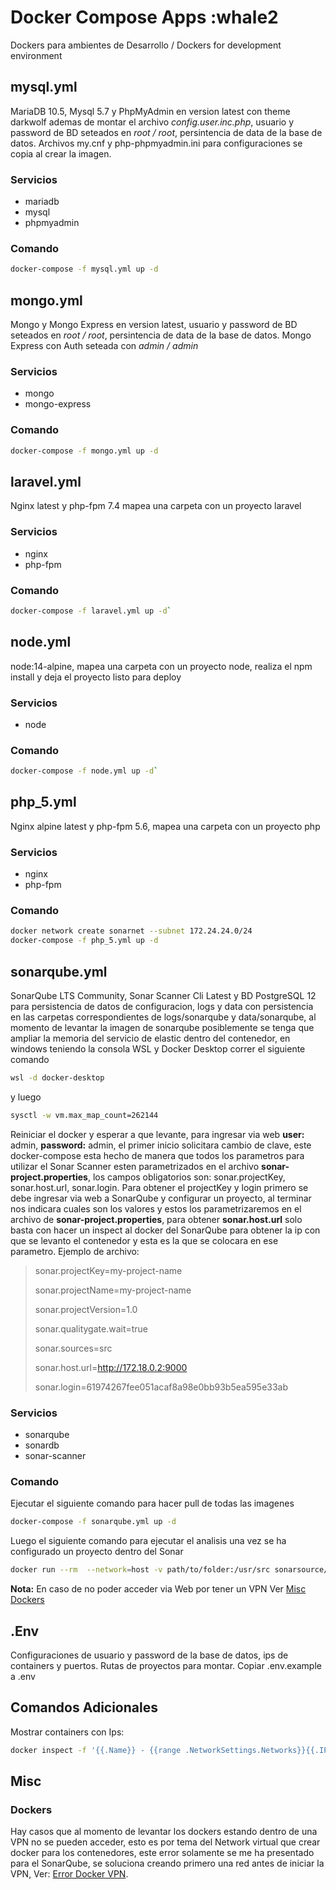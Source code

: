 # Docker Compose Apps :whale2

Dockers para ambientes de Desarrollo / Dockers for development environment

## mysql.yml

MariaDB 10.5, Mysql 5.7 y PhpMyAdmin en version latest con theme darkwolf ademas de montar el archivo *config.user.inc.php*, usuario y password de BD seteados en *root / root*, persintencia de data de la base de datos. Archivos my.cnf y php-phpmyadmin.ini para configuraciones se copia al crear la imagen.

### Servicios

- mariadb
- mysql
- phpmyadmin

### Comando

```bash
docker-compose -f mysql.yml up -d
```

## mongo.yml

Mongo y Mongo Express en version latest, usuario y password de BD seteados en *root / root*, persintencia de data de la base de datos. Mongo Express con Auth seteada con *admin / admin*

### Servicios

- mongo
- mongo-express

### Comando

```bash
docker-compose -f mongo.yml up -d
```

## laravel.yml

Nginx latest y php-fpm 7.4 mapea una carpeta con un proyecto laravel

### Servicios

- nginx
- php-fpm

### Comando

```bash
docker-compose -f laravel.yml up -d`
```

## node.yml

node:14-alpine, mapea una carpeta con un proyecto node, realiza el npm install y deja el proyecto listo para deploy

### Servicios

- node

### Comando

```bash
docker-compose -f node.yml up -d`
```

## php_5.yml

Nginx alpine latest y php-fpm 5.6, mapea una carpeta con un proyecto php

### Servicios

- nginx
- php-fpm

### Comando

```bash
docker network create sonarnet --subnet 172.24.24.0/24
docker-compose -f php_5.yml up -d
```

## sonarqube.yml

SonarQube LTS Community, Sonar Scanner Cli Latest y BD PostgreSQL 12 para persistencia de datos de configuracion, logs y data con persistencia en las carpetas correspondientes de logs/sonarqube y data/sonarqube, al momento de levantar la imagen de sonarqube posiblemente se tenga que ampliar la memoria del servicio de elastic dentro del contenedor, en windows teniendo la consola WSL y Docker Desktop correr el siguiente comando

```bash
wsl -d docker-desktop
```

y luego

```bash
sysctl -w vm.max_map_count=262144
```

Reiniciar el docker y esperar a que levante, para ingresar via web **user:** admin, **password:** admin, el primer inicio solicitara cambio de clave, este docker-compose esta hecho de manera que todos los parametros para utilizar el Sonar Scanner esten parametrizados en el archivo **sonar-project.properties**, los campos obligatorios son: sonar.projectKey, sonar.host.url, sonar.login. Para obtener el projectKey y login primero se debe ingresar via web a SonarQube y configurar un proyecto, al terminar nos indicara cuales son los valores y estos los parametrizaremos en el archivo de **sonar-project.properties**, para obtener **sonar.host.url** solo basta con hacer un inspect al docker del SonarQube para obtener la ip con que se levanto el contenedor y esta es la que se colocara en ese parametro. Ejemplo de archivo:

> sonar.projectKey=my-project-name
>
> sonar.projectName=my-project-name
>
> sonar.projectVersion=1.0
>
> sonar.qualitygate.wait=true
>
> sonar.sources=src
>
> sonar.host.url=<http://172.18.0.2:9000>
>
> sonar.login=61974267fee051acaf8a98e0bb93b5ea595e33ab

</p>

### Servicios

- sonarqube
- sonardb
- sonar-scanner

### Comando

Ejecutar el siguiente comando para hacer pull de todas las imagenes

```bash
docker-compose -f sonarqube.yml up -d
```

Luego el siguiente comando para ejecutar el analisis una vez se ha configurado un proyecto dentro del Sonar

```bash
docker run --rm  --network=host -v path/to/folder:/usr/src sonarsource/sonar-scanner-cli -X
```

**Nota:** En caso de no poder acceder via Web por tener un VPN Ver [Misc Dockers](#dockers)

## .Env

Configuraciones de usuario y password de la base de datos, ips de containers y puertos. Rutas de proyectos para montar. Copiar .env.example a .env

## Comandos Adicionales

Mostrar containers con Ips:

```bash
docker inspect -f '{{.Name}} - {{range .NetworkSettings.Networks}}{{.IPAddress}}{{end}}' (docker ps -aq)
```

## Misc

### Dockers

Hay casos que al momento de levantar los dockers estando dentro de una VPN no se pueden acceder, esto es por tema del Network virtual que crear docker para los contenedores, este error solamente se me ha presentado para el SonarQube, se soluciona creando primero una red antes de iniciar la VPN, Ver: [Error Docker VPN](https://stackoverflow.com/questions/45692255/how-make-openvpn-work-with-docker/50948930#50948930 "Implementar en el docker-compose").
